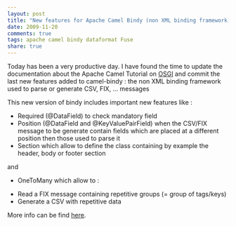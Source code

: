 ```yaml
---
layout: post
title: "New features for Apache Camel Bindy (non XML binding framework)"
date: 2009-11-20
comments: true
tags: apache camel bindy dataformat Fuse
share: true
---
```


Today has been a very productive day. I have found the time to update the documentation about the Apache Camel Tutorial on
[OSGI](http://camel.apache.org/tutorial-osgi-camel-part2.html) and commit the last new features added to camel-bindy : the non XML binding framework
used to parse or generate CSV, FIX, ... messages

This new version of bindy includes important new features like :

- Required (@DataField) to check mandatory field
- Position (@DataField and @KeyValuePairField) when the CSV/FIX message to be generate contain fields which are placed at a different position then those used to parse it
- Section which allow to define the class containing by example the header, body or footer section

and

- OneToMany which allow to :

* Read a FIX message containing repetitive groups (= group of tags/keys)
* Generate a CSV with repetitive data

More info can be find <a href="http://camel.apache.org/bindy.html">here</a>.
